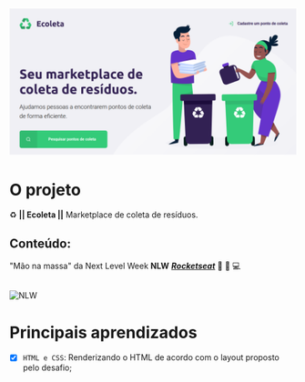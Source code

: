 ![Ecoleta](https://github.com/renygrando/ecoleta/blob/master/assets/ecoleta.png?raw=true)
---
# O projeto  

:recycle: **|| Ecoleta ||**  Marketplace de coleta de resíduos.

## Conteúdo:

"Mão na massa" da Next Level Week **NLW** [**_Rocketseat_**](https://rocketseat.com.br) :purple_heart: :rocket: :computer: 

## 

![NLW](https://lander.rocketseat.dev/uploads/nextlevelweek_18baaf82af.svg)

# Principais aprendizados

- [x] `HTML e CSS`: Renderizando o HTML de acordo com o layout proposto pelo desafio; 

